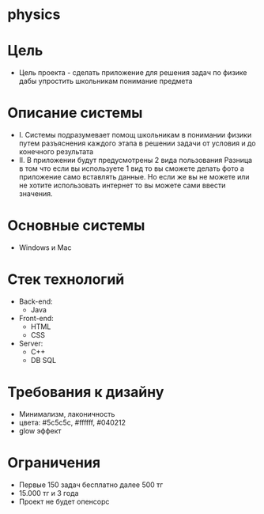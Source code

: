 # physics
# Цель
   - Цель проекта - сделать приложение для решения задач по физике дабы упростить школьникам понимание предмета
# Описание системы

   - I. Системы подразумевает помощ школьникам в понимании физики путем разъяснения       каждого этапа в решении задачи от условия и до конечного результата
   - II. В приложении будут предусмотрены 2 вида пользования
      Разница в том что если вы используете 1 вид то вы сможете делать фото а приложение само вставлять данные. 
      Но если же вы не можете или не хотите использовать интернет то вы можете сами ввести значения.

# Основные системы
   - Windows и Mac
# Стек технологий
   - Back-end:
     * Java
   - Front-end:
     * HTML
     * CSS
   - Server:
     * C++
     * DB SQL
# Требования к дизайну
   - Минимализм, лаконичность
   - цвета: #5c5c5c, #ffffff, #040212
   - glow эффект
# Ограничения
   - Первые 150 задач бесплатно далее 500 тг
   - 15.000 тг и 3 года
   - Проект не будет опенсорс
